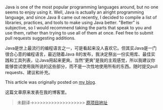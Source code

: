 Java is one of the most popular programming languages around, but no one seems
to enjoy using it. Well, Java is actually an alright programming language, and
since Java 8 came out recently, I decided to compile a list of libraries,
practices, and tools to make using Java better. "Better" is subjective, so I
would recommend taking the parts that speak to you and use them, rather than
trying to use all of them at once. Feel free to submit pull requests
suggesting additions.

Java是世上最流行的编程语言之一，可是看起来没人喜欢它。但其实Java是一门很合心意的编程语言，最近随着Java 8的发布，我决定祭出一份实用库、最佳实践和工具列表，让Java用起来更爽。当然“更爽”是我的主观感觉，所以我建议你能够尝试使用我所说的这些部分，而不是一次性地使用所有的东西。随时提交pull requests、建议和补充。

This article was originally posted on
[my blog](https://blog.seancassidy.me/better-java.html).

这篇文章原来发表在我的博客里。

> 未翻译->>>>>>>>>>>>>>>>>>> [原项目地址](https://github.com/cxxr/better-java)


